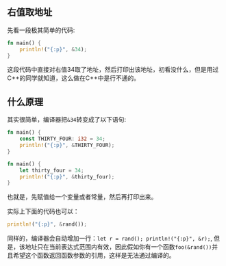 ## 右值取地址

先看一段极其简单的代码:
```rust
fn main() {
    println!("{:p}", &34);
}
```

这段代码中直接对右值34取了地址，然后打印出该地址，初看没什么，但是用过C++的同学就知道，这么做在C++中是行不通的。

## 什么原理

其实很简单，编译器把`&34`转变成了以下语句:

```rust
fn main() {
    const THIRTY_FOUR: i32 = 34;
    println!("{:p}", &THIRTY_FOUR);
}

fn main() {
    let thirty_four = 34;
    println!("{:p}", &thirty_four);
}
```

也就是，先赋值给一个变量或者常量，然后再打印出来。

实际上下面的代码也可以：
```rust
println!("{:p}", &rand());
```

同样的，编译器会自动增加一行：`let r = rand(); println!("{:p}", &r);`, 但是，该地址只在当前表达式范围内有效，因此假如你有一个函数`foo(&rand())`并且希望这个函数返回函数参数的引用，这样是无法通过编译的。